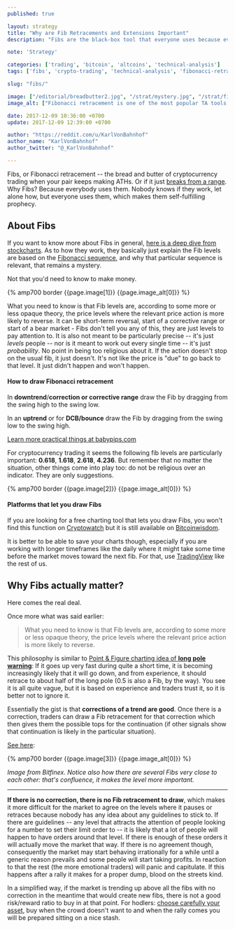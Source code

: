 ```yaml
---
published: true

layout: strategy
title: "Why are Fib Retracements and Extensions Important"
description: "Fibs are the black-box tool that everyone uses because everyone uses it. Why they matter in spite of it?"

note: 'Strategy'

categories: ['trading', 'bitcoin', 'altcoins', 'technical-analysis']
tags: ['fibs', 'crypto-trading', 'technical-analysis', 'fibonacci-retracement']

slug: "fibs/"

image: ["/editorial/breadbutter2.jpg", "/strat/mystery.jpg", "/strat/fibs-btcusd2.png", "/strat/finexfibs.png"]
image_alt: ["Fibonacci retracement is one of the most popular TA tools, and pretty much the only thing to go by when a pair is making new ATHs. Bread&butter image via Pexels."]

date: 2017-12-09 10:36:00 +0700
update: 2017-12-09 12:39:00 +0700

author: "https://reddit.com/u/KarlVonBahnhof"
author_name: "KarlVonBahnhof"
author_twitter: "@_KarlVonBahnhof"

---
```


Fibs, or Fibonacci retracement -- the bread and butter of cryptocurrency trading when your pair keeps making ATHs. Or if it just <a class="internal" href="https://www.altcointrading.net/strategy/wyckoff-ranging-markets">breaks from a range</a>. Why Fibs? Because everybody uses them. Nobody knows if they work, let alone how, but everyone uses them, which makes them self-fulfilling prophecy.

## About Fibs

If you want to know more about Fibs in general, [here is a deep dive from stockcharts](http://stockcharts.com/school/doku.php?id=chart_school:chart_analysis:fibonacci_retracemen). As to how they work, they basically just explain the Fib levels are based on the [Fibonacci sequence](https://math.temple.edu/~reich/Fib/fibo.html), and why that particular sequence is relevant, that remains a mystery.

Not that you'd need to know to make money.


{% amp700 border {{page.image[1]}} {{page.image_alt[0]}} %}

What you need to know is that Fib levels are, according to some more or less opaque theory, the price levels where the relevant price action is more likely to reverse. It can be short-term reversal, start of a corrective range or start of a bear market - Fibs don't tell you any of this, they are just levels to pay attention to. It is also not meant to be particularly precise -- it's just *levels* people -- nor is it meant to work out every single time -- it's just *probability*. No point in being too religious about it. If the action doesn't stop on the usual fib, it just doesn't. It's not like the price is "due" to go back to that level. It just didn't happen and won't happen.

#### How to draw Fibonacci retracement

In **downtrend**/**correction or corrective range** draw the Fib by dragging from the swing high to the swing low.

In an **uptrend** or for **DCB/bounce** draw the Fib by dragging from the swing low to the swing high.

[Learn more practical things at babypips.com](https://www.babypips.com/learn/forex/fibonacci-retracement)

For cryptocurrency trading it seems the following fib levels are particularly important: **0.618**, **1.618**, **2.618**, **4.236**. But remember that no matter the situation, other things come into play too: do not be religious over an indicator. They are only suggestions.

{% amp700 border {{page.image[2]}} {{page.image_alt[0]}} %}


#### Platforms that let you draw Fibs

If you are looking for a free charting tool that lets you draw Fibs, you won't find this function on [Cryptowatch](https://cryptowat.ch) but it is still available on [Bitcoinwisdom](https://bitcoinwisdom.com/markets/bitfinex/btcusd).

It is better to be able to save your charts though, especially if you are working with longer timeframes like the daily where it might take some time before the market moves toward the next fib. For that, use [TradingView](http://tradingview.go2cloud.org/SH1Je) like the rest of us.

## Why Fibs actually matter?

Here comes the real deal.

Once more what was said earlier:

> What you need to know is that Fib levels are, according to some more or less opaque theory, the price levels where the relevant price action is more likely to reverse.

This philosophy is similar to [Point & Figure charting idea of **long pole warning**](http://evilspeculator.com/high-pole-warning/): If it goes up very fast during quite a short time, it is becoming increasingly likely that it will go down, and from experience, it should retrace to about half of the long pole (0.5 is also a Fib, by the way). You see it is all quite vague, but it is based on experience and traders trust it, so it is better not to ignore it.

Essentially the gist is that **corrections of a trend are good**. Once there is a correction, traders can draw a Fib retracement for that correction which then gives them the possible tops for the continuation (if other signals show that continuation is likely in the particular situation).

[See here](https://www.tradingview.com/x/rUSvB1aL):

{% amp700 border {{page.image[3]}} {{page.image_alt[0]}} %}

*Image from Bitfinex. Notice also how there are several Fibs very close to each other: that's confluence, it makes the level more important.*

________________________


**If there is no correction, there is no Fib retracement to draw**, which makes it more difficult for the market to agree on the levels where it pauses or retraces because nobody has any idea about any guidelines to stick to. If there are guidelines -- any level that attracts the attention of people looking for a number to set their limit order to -- it is likely that a lot of people will happen to have orders around that level. If there is enough of these orders it will actually move the market that way. If there is no agreement though, consequently the market may start behaving irrationally for a while until a generic reason prevails and some people will start taking profits. In reaction to that the rest (the more emotional traders) will panic and capitulate. If this happens after a rally it makes for a proper dump, blood on the streets kind.

In a simplified way, if the market is trending up above all the fibs with no correction in the meantime that would create new fibs, there is not a good risk/reward ratio to buy in at that point. For hodlers: <a class="intern" href="/wyckoff-avoidance/">choose carefully your asset</a>, buy when the crowd doesn't want to and when the rally comes you will be prepared sitting on a nice stash.
